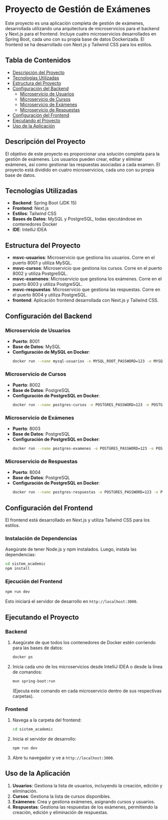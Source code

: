 
# Proyecto de Gestión de Exámenes

Este proyecto es una aplicación completa de gestión de exámenes, desarrollada utilizando una arquitectura de microservicios para el backend y Next.js para el frontend. Incluye cuatro microservicios desarrollados en Spring Boot, cada uno con su propia base de datos Dockerizada. El frontend se ha desarrollado con Next.js y Tailwind CSS para los estilos.

## Tabla de Contenidos

- [Descripción del Proyecto](#descripción-del-proyecto)
- [Tecnologías Utilizadas](#tecnologías-utilizadas)
- [Estructura del Proyecto](#estructura-del-proyecto)
- [Configuración del Backend](#configuración-del-backend)
    - [Microservicio de Usuarios](#microservicio-de-usuarios)
    - [Microservicio de Cursos](#microservicio-de-cursos)
    - [Microservicio de Exámenes](#microservicio-de-exámenes)
    - [Microservicio de Respuestas](#microservicio-de-respuestas)
- [Configuración del Frontend](#configuración-del-frontend)
- [Ejecutando el Proyecto](#ejecutando-el-proyecto)
- [Uso de la Aplicación](#uso-de-la-aplicación)


## Descripción del Proyecto

El objetivo de este proyecto es proporcionar una solución completa para la gestión de exámenes. Los usuarios pueden crear, editar y eliminar exámenes, así como gestionar las respuestas asociadas a cada examen. El proyecto está dividido en cuatro microservicios, cada uno con su propia base de datos.

## Tecnologías Utilizadas

- **Backend**: Spring Boot (JDK 15)
- **Frontend**: Next.js
- **Estilos**: Tailwind CSS
- **Bases de Datos**: MySQL y PostgreSQL, todas ejecutándose en contenedores Docker
- **IDE**: IntelliJ IDEA

## Estructura del Proyecto

- **msvc-usuarios**: Microservicio que gestiona los usuarios. Corre en el puerto 8001 y utiliza MySQL.
- **msvc-cursos**: Microservicio que gestiona los cursos. Corre en el puerto 8002 y utiliza PostgreSQL.
- **msvc-examenes**: Microservicio que gestiona los exámenes. Corre en el puerto 8003 y utiliza PostgreSQL.
- **msvc-respuestas**: Microservicio que gestiona las respuestas. Corre en el puerto 8004 y utiliza PostgreSQL.
- **frontend**: Aplicación frontend desarrollada con Next.js y Tailwind CSS.

## Configuración del Backend

### Microservicio de Usuarios

- **Puerto**: 8001
- **Base de Datos**: MySQL
- **Configuración de MySQL en Docker**:
  ```bash
  docker run --name mysql-usuarios -e MYSQL_ROOT_PASSWORD=123 -e MYSQL_DATABASE=usuarios_db -p 3306:3306 -d mysql:latest
  ```

### Microservicio de Cursos

- **Puerto**: 8002
- **Base de Datos**: PostgreSQL
- **Configuración de PostgreSQL en Docker**:
  ```bash
  docker run --name postgres-cursos -e POSTGRES_PASSWORD=123 -e POSTGRES_DB=cursos_db -p 5432:5432 -d postgres:latest
  ```

### Microservicio de Exámenes

- **Puerto**: 8003
- **Base de Datos**: PostgreSQL
- **Configuración de PostgreSQL en Docker**:
  ```bash
  docker run --name postgres-examenes -e POSTGRES_PASSWORD=123 -e POSTGRES_DB=examenes_db -p 5433:5432 -d postgres:latest
  ```

### Microservicio de Respuestas

- **Puerto**: 8004
- **Base de Datos**: PostgreSQL
- **Configuración de PostgreSQL en Docker**:
  ```bash
  docker run --name postgres-respuestas -e POSTGRES_PASSWORD=123 -e POSTGRES_DB=respuestas_db -p 5434:5432 -d postgres:latest
  ```

## Configuración del Frontend

El frontend está desarrollado en Next.js y utiliza Tailwind CSS para los estilos.

### Instalación de Dependencias

Asegúrate de tener Node.js y npm instalados. Luego, instala las dependencias:

```bash
cd sistem_academic
npm install
```

### Ejecución del Frontend

```bash
npm run dev
```

Esto iniciará el servidor de desarrollo en `http://localhost:3000`.

## Ejecutando el Proyecto

### Backend

1. Asegúrate de que todos los contenedores de Docker estén corriendo para las bases de datos:
    ```bash
    docker ps
    ```

2. Inicia cada uno de los microservicios desde IntelliJ IDEA o desde la línea de comandos:
    ```bash
    mvn spring-boot:run
    ```
   (Ejecuta este comando en cada microservicio dentro de sus respectivas carpetas).

### Frontend

1. Navega a la carpeta del frontend:
    ```bash
    cd sistem_academic
    ```

2. Inicia el servidor de desarrollo:
    ```bash
    npm run dev
    ```

3. Abre tu navegador y ve a `http://localhost:3000`.

## Uso de la Aplicación

1. **Usuarios**: Gestiona la lista de usuarios, incluyendo la creación, edición y eliminación.
2. **Cursos**: Gestiona la lista de cursos disponibles.
3. **Exámenes**: Crea y gestiona exámenes, asignando cursos y usuarios.
4. **Respuestas**: Gestiona las respuestas de los exámenes, permitiendo la creación, edición y eliminación de respuestas.


